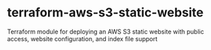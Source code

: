# terraform-aws-s3-static-website
Terraform module for deploying an AWS S3 static website with public access, website configuration, and index file support
